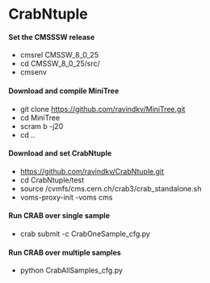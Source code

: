 # CrabNtuple

 #### Set the CMSSSW release ####
 
 * cmsrel CMSSW_8_0_25
 * cd CMSSW_8_0_25/src/
 * cmsenv
 
 #### Download and compile MiniTree ####
 
 * git clone https://github.com/ravindkv/MiniTree.git
 * cd MiniTree
 * scram b -j20
 * cd ..
 
 #### Download and set CrabNtuple ####
 
 * https://github.com/ravindkv/CrabNtuple.git
 * cd CrabNtuple/test
 * source /cvmfs/cms.cern.ch/crab3/crab_standalone.sh
 * voms-proxy-init -voms cms

 #### Run CRAB over single sample ####
 
 * crab submit -c CrabOneSample_cfg.py 
 
 #### Run CRAB over multiple samples ####
 
 * python CrabAllSamples_cfg.py
 

